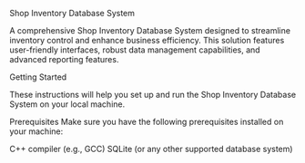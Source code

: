 Shop Inventory Database System

A comprehensive Shop Inventory Database System designed to streamline inventory control and enhance business efficiency. This solution features user-friendly interfaces, robust data management capabilities, and advanced reporting features.

Getting Started

These instructions will help you set up and run the Shop Inventory Database System on your local machine.

Prerequisites
Make sure you have the following prerequisites installed on your machine:

C++ compiler (e.g., GCC)
SQLite (or any other supported database system)
